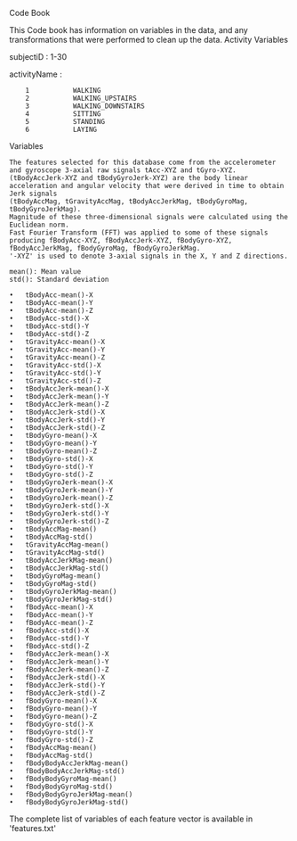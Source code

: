 Code Book

This Code book has information on variables in the data, and any transformations that were performed to clean up the data.
Activity Variables 

subjectiD : 1-30

activityName :

    	1			WALKING
    	2			WALKING_UPSTAIRS
    	3			WALKING_DOWNSTAIRS
    	4			SITTING
    	5			STANDING
    	6			LAYING

Variables

    The features selected for this database come from the accelerometer and gyroscope 3-axial raw signals tAcc-XYZ and tGyro-XYZ. 
    (tBodyAccJerk-XYZ and tBodyGyroJerk-XYZ) are the body linear acceleration and angular velocity that were derived in time to obtain Jerk signals 
    (tBodyAccMag, tGravityAccMag, tBodyAccJerkMag, tBodyGyroMag, tBodyGyroJerkMag). 
    Magnitude of these three-dimensional signals were calculated using the Euclidean norm.
    Fast Fourier Transform (FFT) was applied to some of these signals producing fBodyAcc-XYZ, fBodyAccJerk-XYZ, fBodyGyro-XYZ, fBodyAccJerkMag, fBodyGyroMag, fBodyGyroJerkMag. 
    '-XYZ' is used to denote 3-axial signals in the X, Y and Z directions.

    mean(): Mean value
    std(): Standard deviation
    
    •	tBodyAcc-mean()-X
    •	tBodyAcc-mean()-Y
    •	tBodyAcc-mean()-Z
    •	tBodyAcc-std()-X
    •	tBodyAcc-std()-Y
    •	tBodyAcc-std()-Z
    •	tGravityAcc-mean()-X
    •	tGravityAcc-mean()-Y
    •	tGravityAcc-mean()-Z
    •	tGravityAcc-std()-X
    •	tGravityAcc-std()-Y
    •	tGravityAcc-std()-Z
    •	tBodyAccJerk-mean()-X
    •	tBodyAccJerk-mean()-Y
    •	tBodyAccJerk-mean()-Z
    •	tBodyAccJerk-std()-X
    •	tBodyAccJerk-std()-Y
    •	tBodyAccJerk-std()-Z
    •	tBodyGyro-mean()-X
    •	tBodyGyro-mean()-Y
    •	tBodyGyro-mean()-Z
    •	tBodyGyro-std()-X
    •	tBodyGyro-std()-Y
    •	tBodyGyro-std()-Z
    •	tBodyGyroJerk-mean()-X
    •	tBodyGyroJerk-mean()-Y
    •	tBodyGyroJerk-mean()-Z
    •	tBodyGyroJerk-std()-X
    •	tBodyGyroJerk-std()-Y
    •	tBodyGyroJerk-std()-Z
    •	tBodyAccMag-mean()
    •	tBodyAccMag-std()
    •	tGravityAccMag-mean()
    •	tGravityAccMag-std()
    •	tBodyAccJerkMag-mean()
    •	tBodyAccJerkMag-std()
    •	tBodyGyroMag-mean()
    •	tBodyGyroMag-std()
    •	tBodyGyroJerkMag-mean()
    •	tBodyGyroJerkMag-std()
    •	fBodyAcc-mean()-X
    •	fBodyAcc-mean()-Y
    •	fBodyAcc-mean()-Z
    •	fBodyAcc-std()-X
    •	fBodyAcc-std()-Y
    •	fBodyAcc-std()-Z
    •	fBodyAccJerk-mean()-X
    •	fBodyAccJerk-mean()-Y
    •	fBodyAccJerk-mean()-Z
    •	fBodyAccJerk-std()-X
    •	fBodyAccJerk-std()-Y
    •	fBodyAccJerk-std()-Z
    •	fBodyGyro-mean()-X
    •	fBodyGyro-mean()-Y
    •	fBodyGyro-mean()-Z
    •	fBodyGyro-std()-X
    •	fBodyGyro-std()-Y
    •	fBodyGyro-std()-Z
    •	fBodyAccMag-mean()
    •	fBodyAccMag-std()
    •	fBodyBodyAccJerkMag-mean()
    •	fBodyBodyAccJerkMag-std()
    •	fBodyBodyGyroMag-mean()
    •	fBodyBodyGyroMag-std()
    •	fBodyBodyGyroJerkMag-mean()
    •	fBodyBodyGyroJerkMag-std()

The complete list of variables of each feature vector is available in 'features.txt'
